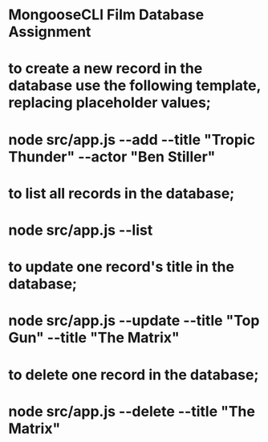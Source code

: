 # MongooseCLI Film Database Assignment

# to create a new record in the database use the following template, replacing placeholder values;
# node src/app.js --add --title "Tropic Thunder" --actor "Ben Stiller" 

# to list all records in the database;
# node src/app.js --list

# to update one record's title in the database;
# node src/app.js --update --title "Top Gun" --title "The Matrix"

# to delete one record in the database;
# node src/app.js --delete --title "The Matrix"